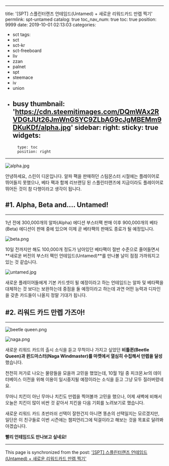 
---
title: '[SPT] 스플린터랜즈 언테임드(Untamed) + 새로운 리워드카드 만렙 찍기'
permlink: spt-untamed
catalog: true
toc_nav_num: true
toc: true
position: 9999
date: 2019-10-01 02:13:03
categories:
- sct
tags:
- sct
- sct-kr
- sct-freeboard
- liv
- zzan
- palnet
- spt
- steemace
- iv
- union
- busy
thumbnail: 'https://cdn.steemitimages.com/DQmWAx2RVDGtJUt26JmWnGSYC9ZLbAG9cJgMBEMm9DKuKDf/alpha.jpg'
sidebar:
    right:
        sticky: true
widgets:
    -
        type: toc
        position: right
---


![alpha.jpg](https://cdn.steemitimages.com/DQmWAx2RVDGtJUt26JmWnGSYC9ZLbAG9cJgMBEMm9DKuKDf/alpha.jpg)

안녕하세요, 스린이 디온입니다. 알파 팩을 판매하던 스팀몬스터 시절에는 플레이어로 뛰어들지 못했으나, 베타 팩과 함께 리브랜딩 된 스플린터랜즈에 지금이라도 플레이어로 뛰어든 것이 참 다행이라고 생각이 됩니다.

## #1. Alpha, Beta and.... Untamed!
---

1년 전에 300,000개의 알파(Alpha) 에디션 부스터팩 판매 이후 900,000개의 베타(Beta) 에디션이 판매 중에 있으며 이제 곧 베타팩의 판매도 종료가 될 예정입니다.

![beta.png](https://cdn.steemitimages.com/DQmZKLxxLHpZf59SLBkkmFrJJSPFKYRVkQa2akHnov7hB2e/beta.png)

10일 전까지만 해도 100,000개 정도가 남아있던 베타팩이 절반 수준으로 줄어들면서 **새로운 버전의 부스터 팩인 언테임드(Untamed)**를 만나볼 날이 점점 가까워지고 있는 것 같습니다.

![untamed.jpg](https://cdn.steemitimages.com/DQmer8QtG6trDKZc4n2dwfQdukFWh1XJcfhSmbext8QALp8/untamed.jpg)

새로운 플레이어들에게 기본 카드셋이 될 예정이라고 하는 언테임드는 알파 및 베타팩을 대체하는 것 보다는 보완하는데 중점을 둘 예정이라고 하는데 과연 어떤 능력과 디자인을 갖춘 카드들이 나올지 정말 기대가 됩니다.

## #2. 리워드 카드 만렙 가즈아!
---
![beetle queen.png](https://cdn.steemitimages.com/DQmXam5HgwwFN5LMDNPZMdC3Jucef1x8oFvrgYokPxJRgjJ/beetle%20queen.png)

![naga.png](https://cdn.steemitimages.com/DQmZ8dx7mvEYYw7CELBSRU823vpf8igRVXNMhYgkvJtpbqB/naga.png)

새로운 리워드 카드의 출시 소식을 듣고 무척이나 가지고 싶었던 **비틀퀸(Beetle Queen)과 윈드마스터(Naga Windmaster)를 마켓에서 열심히 수집해서 만렙을 달성**했습니다.

천천히 저가로 나오는 물량들을 모을까 고민을 했었는데, 10월 1일 중 피크몬.kr의 데이터베이스 이전을 위해 이용이 일시중지될 예정이라는 소식을 듣고 그냥 모두 질러버렸네요.

무마니 치킨이 아닌 무마나 치킨도 만렙을 찍어볼까 고민을 했으나, 어제 새벽에 비해서 오늘은 치킨이 많이 비싼 것 같아서 치킨을 다음 기회를 노려보기로 했습니다.

새로운 리워드 카드 초반러쉬 선택이 잘한건지 아니면 똥손의 선택일지는 모르겠지만, 일단은 이 친구들로 이번 시즌에는 챔피언리그에 턱걸이라고 해보는 것을 목표로 달려봐야겠습니다.

**빨리 언테임드도 만나보고 싶네요!**

- - -

This page is synchronized from the post: ['[SPT] 스플린터랜즈 언테임드(Untamed) + 새로운 리워드카드 만렙 찍기'](https://steemit.com/@donekim/spt-untamed)
